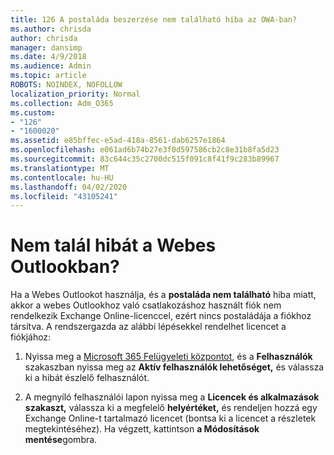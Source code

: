 ```yaml
---
title: 126 A postaláda beszerzése nem található hiba az OWA-ban?
ms.author: chrisda
author: chrisda
manager: dansimp
ms.date: 4/9/2018
ms.audience: Admin
ms.topic: article
ROBOTS: NOINDEX, NOFOLLOW
localization_priority: Normal
ms.collection: Adm_O365
ms.custom:
- "126"
- "1600020"
ms.assetid: e85bffec-e5ad-418a-8561-dab6257e1864
ms.openlocfilehash: e061ad6b74b27e3f0d597586cb2c8e31b8fa5d23
ms.sourcegitcommit: 83c644c35c2700dc515f091c8f41f9c283b89967
ms.translationtype: MT
ms.contentlocale: hu-HU
ms.lasthandoff: 04/02/2020
ms.locfileid: "43105241"
---
```

# <a name="getting-a-mailbox-not-found-error-in-outlook-on-the-web"></a>Nem talál hibát a Webes Outlookban?

Ha a Webes Outlookot használja, és a **postaláda nem található** hiba miatt, akkor a webes Outlookhoz való csatlakozáshoz használt fiók nem rendelkezik Exchange Online-licenccel, ezért nincs postaládája a fiókhoz társítva. A rendszergazda az alábbi lépésekkel rendelhet licencet a fiókjához:

1. Nyissa meg a [Microsoft 365 Felügyeleti központot,](https://portal.office.com/adminportal/home#/homepage) és a **Felhasználók** szakaszban nyissa meg az **Aktív felhasználók lehetőséget,** és válassza ki a hibát észlelő felhasználót.

2. A megnyíló felhasználói lapon nyissa meg a **Licencek és alkalmazások szakaszt,** válassza ki a megfelelő **helyértéket,** és rendeljen hozzá egy Exchange Online-t tartalmazó licencet (bontsa ki a licencet a részletek megtekintéséhez). Ha végzett, kattintson **a Módosítások mentése**gombra.
